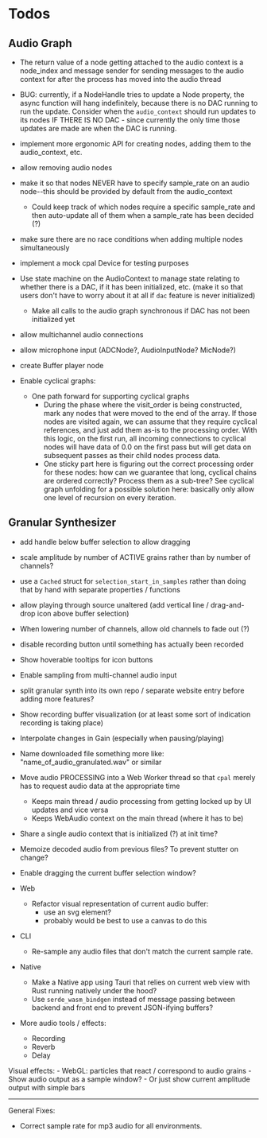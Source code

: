 # Todos

## Audio Graph

- The return value of a node getting attached to the audio context is a node_index and message sender for sending messages to the audio context for after the process has moved into the audio thread

- BUG: currently, if a NodeHandle tries to update a Node property, the async function will hang indefinitely, because there is no DAC running to run the update. Consider when the `audio_context` should run updates to its nodes IF THERE IS NO DAC - since currently the only time those updates are made are when the DAC is running.

- implement more ergonomic API for creating nodes, adding them to the audio_context, etc.

- allow removing audio nodes

- make it so that nodes NEVER have to specify sample_rate on an audio node--this should be provided by default from the audio_context
  - Could keep track of which nodes require a specific sample_rate and then auto-update all of them when a sample_rate has been decided (?)

- make sure there are no race conditions when adding multiple nodes simultaneously

- implement a mock cpal Device for testing purposes

- Use state machine on the AudioContext to manage state relating to whether there is a DAC, if it has been initialized, etc. (make it so that users don't have to worry about it at all if `dac` feature is never initialized)
  - Make all calls to the audio graph synchronous if DAC has not been initialized yet

- allow multichannel audio connections

- allow microphone input (ADCNode?, AudioInputNode? MicNode?)

- create Buffer player node

- Enable cyclical graphs:
  - One path forward for supporting cyclical graphs
    - During the phase where the visit_order is being constructed, mark any nodes that were moved to the end of the array. If those nodes are visited again, we can assume that they require cyclical references, and just add them as-is to the processing order. With this logic, on the first run, all incoming connections to cyclical nodes will have data of 0.0 on the first pass but will get data on subsequent passes as their child nodes process data.
    - One sticky part here is figuring out the correct processing order for these nodes: how can we guarantee that long, cyclical chains are ordered correctly? Process them as a sub-tree? See cyclical graph unfolding for a possible solution here: basically only allow one level of recursion on every iteration.


## Granular Synthesizer

- add handle below buffer selection to allow dragging

- scale amplitude by number of ACTIVE grains rather than by number of channels?

- use a `Cached` struct for `selection_start_in_samples` rather than doing that by hand with separate properties / functions

- allow playing through source unaltered (add vertical line / drag-and-drop icon above buffer selection)

- When lowering number of channels, allow old channels to fade out (?)

- disable recording button until something has actually been recorded

- Show hoverable tooltips for icon buttons

- Enable sampling from multi-channel audio input

- split granular synth into its own repo / separate website entry before adding more features?

- Show recording buffer visualization (or at least some sort of indication recording is taking place)

- Interpolate changes in Gain (especially when pausing/playing)

- Name downloaded file something more like: "name_of_audio_granulated.wav" or similar

- Move audio PROCESSING into a Web Worker thread so that `cpal` merely has to request audio data at the appropriate time

  - Keeps main thread / audio processing from getting locked up by UI updates and vice versa
  - Keeps WebAudio context on the main thread (where it has to be)

- Share a single audio context that is initialized (?) at init time?
- Memoize decoded audio from previous files? To prevent stutter on change?
- Enable dragging the current buffer selection window?

- Web

  - Refactor visual representation of current audio buffer:
    - use an svg <path /> element?
    - probably would be best to use a canvas to do this

- CLI

  - Re-sample any audio files that don't match the current sample rate.

- Native

  - Make a Native app using Tauri that relies on current web view with Rust running natively under the hood?
  - Use `serde_wasm_bindgen` instead of message passing between backend and front end to prevent JSON-ifying buffers?

- More audio tools / effects:
  - Recording
  - Reverb
  - Delay

Visual effects: - WebGL: particles that react / correspond to audio grains - Show audio output as a sample window? - Or just show current amplitude output with simple bars

---

General Fixes:

- Correct sample rate for mp3 audio for all environments.
